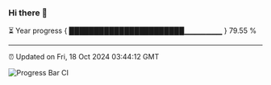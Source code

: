 ### Hi there 👋

⏳ Year progress { ███████████████████████▁▁▁▁▁▁▁ } 79.55 %

---

⏰ Updated on Fri, 18 Oct 2024 03:44:12 GMT

![Progress Bar CI](https://github.com/IshwaranRudhara/GIT-ACTION/workflows/Progress%20Bar%20CI/badge.svg)
